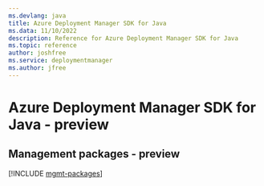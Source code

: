 ```yaml
---
ms.devlang: java
title: Azure Deployment Manager SDK for Java
ms.data: 11/10/2022
description: Reference for Azure Deployment Manager SDK for Java
ms.topic: reference
author: joshfree
ms.service: deploymentmanager
ms.author: jfree
---
```

# Azure Deployment Manager SDK for Java - preview

## Management packages - preview
[!INCLUDE [mgmt-packages](deployment-manager-mgmt-index.md)]